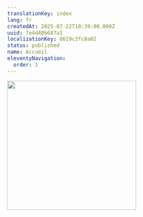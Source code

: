 ```yaml
---
translationKey: index
lang: fr
createdAt: 2025-07-22T10:39:00.000Z
uuid: 7e4d40b687a1
localizationKey: 8619c3fc8a02
status: published
name: Accueil
eleventyNavigation:
  order: 1
---
```

<img src="/_images/Balad%27aquarelle-logo-RVB-500px-02.webp" alt="" width="300" style="max-width:300px; margin-inline: auto;" />

<img src="/_images/%E2%80%9CUne%20aquarelle%20n%27est%20pas%20une%20histoire%2C%20c%27est%20la%20traduction%20d%27une%20sensation%2C%20d%27un%20souvenir%2C%20d%27un%20%C3%A9tat%20d%27%C3%A2me%E2%80%9C.webp" alt="" />
